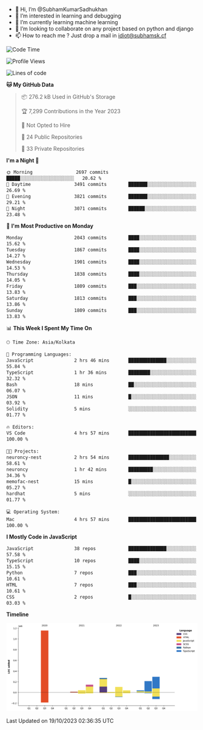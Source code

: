 - 👋 Hi, I’m @SubhamKumarSadhukhan
- 👀 I’m interested in learning and debugging
- 🌱 I’m currently learning machine learning
- 💞️ I’m looking to collaborate on any project based on python and django
- 📫 How to reach me ?
      Just drop a mail in idiot@subhamsk.cf

<!---
SubhamKumarSadhukhan/SubhamKumarSadhukhan is a ✨ special ✨ repository because its `README.md` (this file) appears on your GitHub profile.
You can click the Preview link to take a look at your changes.
--->


<!--START_SECTION:waka-->
![Code Time](http://img.shields.io/badge/Code%20Time-1%2C595%20hrs%2035%20mins-blue)

![Profile Views](http://img.shields.io/badge/Profile%20Views-1-blue)

![Lines of code](https://img.shields.io/badge/From%20Hello%20World%20I%27ve%20Written-2.3%20million%20lines%20of%20code-blue)

**🐱 My GitHub Data** 

> 📦 276.2 kB Used in GitHub's Storage 
 > 
> 🏆 7,299 Contributions in the Year 2023
 > 
> 🚫 Not Opted to Hire
 > 
> 📜 24 Public Repositories 
 > 
> 🔑 33 Private Repositories 
 > 
**I'm a Night 🦉** 

```text
🌞 Morning                2697 commits        █████░░░░░░░░░░░░░░░░░░░░   20.62 % 
🌆 Daytime                3491 commits        ███████░░░░░░░░░░░░░░░░░░   26.69 % 
🌃 Evening                3821 commits        ███████░░░░░░░░░░░░░░░░░░   29.21 % 
🌙 Night                  3071 commits        ██████░░░░░░░░░░░░░░░░░░░   23.48 % 
```
📅 **I'm Most Productive on Monday** 

```text
Monday                   2043 commits        ████░░░░░░░░░░░░░░░░░░░░░   15.62 % 
Tuesday                  1867 commits        ████░░░░░░░░░░░░░░░░░░░░░   14.27 % 
Wednesday                1901 commits        ████░░░░░░░░░░░░░░░░░░░░░   14.53 % 
Thursday                 1838 commits        ████░░░░░░░░░░░░░░░░░░░░░   14.05 % 
Friday                   1809 commits        ███░░░░░░░░░░░░░░░░░░░░░░   13.83 % 
Saturday                 1813 commits        ███░░░░░░░░░░░░░░░░░░░░░░   13.86 % 
Sunday                   1809 commits        ███░░░░░░░░░░░░░░░░░░░░░░   13.83 % 
```


📊 **This Week I Spent My Time On** 

```text
🕑︎ Time Zone: Asia/Kolkata

💬 Programming Languages: 
JavaScript               2 hrs 46 mins       ██████████████░░░░░░░░░░░   55.84 % 
TypeScript               1 hr 36 mins        ████████░░░░░░░░░░░░░░░░░   32.32 % 
Bash                     18 mins             ██░░░░░░░░░░░░░░░░░░░░░░░   06.07 % 
JSON                     11 mins             █░░░░░░░░░░░░░░░░░░░░░░░░   03.92 % 
Solidity                 5 mins              ░░░░░░░░░░░░░░░░░░░░░░░░░   01.77 % 

🔥 Editors: 
VS Code                  4 hrs 57 mins       █████████████████████████   100.00 % 

🐱‍💻 Projects: 
neuroncy-nest            2 hrs 54 mins       ███████████████░░░░░░░░░░   58.61 % 
neuroncy                 1 hr 42 mins        █████████░░░░░░░░░░░░░░░░   34.36 % 
memofac-nest             15 mins             █░░░░░░░░░░░░░░░░░░░░░░░░   05.27 % 
hardhat                  5 mins              ░░░░░░░░░░░░░░░░░░░░░░░░░   01.77 % 

💻 Operating System: 
Mac                      4 hrs 57 mins       █████████████████████████   100.00 % 
```

**I Mostly Code in JavaScript** 

```text
JavaScript               38 repos            ██████████████░░░░░░░░░░░   57.58 % 
TypeScript               10 repos            ████░░░░░░░░░░░░░░░░░░░░░   15.15 % 
Python                   7 repos             ███░░░░░░░░░░░░░░░░░░░░░░   10.61 % 
HTML                     7 repos             ███░░░░░░░░░░░░░░░░░░░░░░   10.61 % 
CSS                      2 repos             █░░░░░░░░░░░░░░░░░░░░░░░░   03.03 % 
```



**Timeline**

![Lines of Code chart](https://raw.githubusercontent.com/SubhamKumarSadhukhan/SubhamKumarSadhukhan/main/assets/bar_graph.png)


 Last Updated on 19/10/2023 02:36:35 UTC
<!--END_SECTION:waka-->
